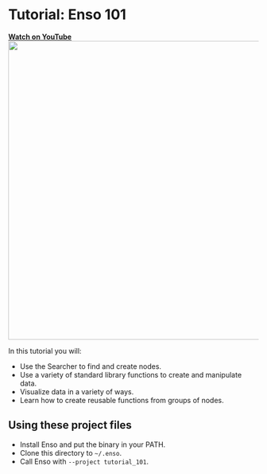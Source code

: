 # Tutorial: Enso 101

<a href="https://youtu.be/zT-WgFPEYGE">
<b>Watch on YouTube</b>
<br>
<img src="https://user-images.githubusercontent.com/1790822/105635477-40fc9380-5e63-11eb-9897-267ef7930434.png" width=600/>
</a>

In this tutorial you will:

- Use the Searcher to find and create nodes.
- Use a variety of standard library functions to create and manipulate data.
- Visualize data in a variety of ways.
- Learn how to create reusable functions from groups of nodes.

## Using these project files

- Install Enso and put the binary in your PATH. 
- Clone this directory to `~/.enso`.
- Call Enso with `--project tutorial_101`. 
